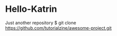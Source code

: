 # Hello-Katrin
Just another repository
$ git clone https://github.com/tutorialzine/awesome-project.git
